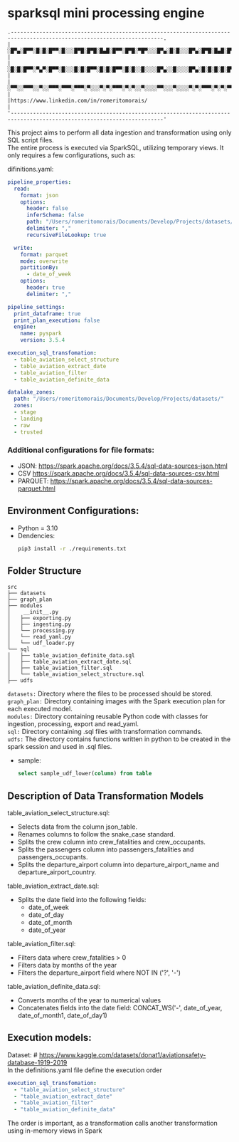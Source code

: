 # sparksql mini processing engine

```None
.----------------------------------------------------------------------------------------------------------------------.
|░█▀▄░█▀▀░█░█░█▀▀░█░░░█▀█░█▀█░█▄█░█▀▀░█▀█░▀█▀░░░█▀▄░█░█░░░█▀▄░█▀█░█▄█░█▀▀░█▀▄░▀█▀░▀█▀░█▀█░░░█▄█░█▀█░█▀▄░█▀█░▀█▀░█▀▀    |
|░█░█░█▀▀░▀▄▀░█▀▀░█░░░█░█░█▀▀░█░█░█▀▀░█░█░░█░░░░█▀▄░░█░░░░█▀▄░█░█░█░█░█▀▀░█▀▄░░█░░░█░░█░█░░░█░█░█░█░█▀▄░█▀█░░█░░▀▀█    |
|░▀▀░░▀▀▀░░▀░░▀▀▀░▀▀▀░▀▀▀░▀░░░▀░▀░▀▀▀░▀░▀░░▀░░░░▀▀░░░▀░░░░▀░▀░▀▀▀░▀░▀░▀▀▀░▀░▀░▀▀▀░░▀░░▀▀▀░░░▀░▀░▀▀▀░▀░▀░▀░▀░▀▀▀░▀▀▀    |
|https://www.linkedin.com/in/romeritomorais/                                                                           |
'----------------------------------------------------------------------------------------------------------------------'
```

This project aims to perform all data ingestion and transformation using only SQL script files.  
The entire process is executed via SparkSQL, utilizing temporary views.
It only requires a few configurations, such as:

difinitions.yaml:  

```yaml
pipeline_properties:
  read:
    format: json
    options:
      header: false
      inferSchema: false
      path: "/Users/romeritomorais/Documents/Develop/Projects/datasets/stage/*"
      delimiter: ","
      recursiveFileLookup: true

  write:
    format: parquet
    mode: overwrite
    partitionBy:
      - date_of_week
    options:
      header: true
      delimiter: ","

pipeline_settings:
  print_dataframe: true
  print_plan_execution: false
  engine:
    name: pyspark
    version: 3.5.4

execution_sql_transfomation:
  - table_aviation_select_structure
  - table_aviation_extract_date
  - table_aviation_filter
  - table_aviation_definite_data

datalake_zones:
  path: "/Users/romeritomorais/Documents/Develop/Projects/datasets/"
  zones:
  - stage
  - landing
  - raw
  - trusted
```
### Additional configurations for file formats:
- JSON: https://spark.apache.org/docs/3.5.4/sql-data-sources-json.html
- CSV https://spark.apache.org/docs/3.5.4/sql-data-sources-csv.html
- PARQUET: https://spark.apache.org/docs/3.5.4/sql-data-sources-parquet.html

## Environment Configurations:  
- Python = 3.10
- Dendencies:
    ```bash
    pip3 install -r ./requirements.txt
    ```

## Folder Structure  

```None
src
├── datasets
├── graph_plan
├── modules
│    __init__.py
│   ├── exporting.py
│   ├── ingesting.py
│   └── processing.py
│   └── read_yaml.py
│   └── udf_loader.py
└── sql
│   ├── table_aviation_definite_data.sql
│   ├── table_aviation_extract_date.sql
│   ├── table_aviation_filter.sql
│   └── table_aviation_select_structure.sql
├── udfs
```
`datasets:` Directory where the files to be processed should be stored.  
`graph_plan:` Directory containing images with the Spark execution plan for each executed model.  
`modules:` Directory containing reusable Python code with classes for ingestion, processing, export and read_yaml.  
`sql:` Directory containing .sql files with transformation commands.  
`udfs:` The directory contains functions written in python to be created in the spark session and used in .sql files.  
 - sample:
    ```sql
    select sample_udf_lower(column) from table
    ```  

## Description of Data Transformation Models

table_aviation_select_structure.sql:  
- Selects data from the column json_table<structure>.
- Renames columns to follow the snake_case standard.
- Splits the crew column into crew_fatalities and crew_occupants.
- Splits the passengers column into passengers_fatalities and passengers_occupants.
- Splits the departure_airport column into departure_airport_name and departure_airport_country.

table_aviation_extract_date.sql:
- Splits the date field into the following fields:
  - date_of_week
  - date_of_day
  - date_of_month
  - date_of_year

table_aviation_filter.sql:
- Filters data where crew_fatalities > 0  
- Filters data by months of the year  
- Filters the departure_airport field where NOT IN ('?', '-')  

table_aviation_definite_data.sql:  
- Converts months of the year to numerical values  
- Concatenates fields into the date field: CONCAT_WS('-', date_of_year, date_of_month1, date_of_day1)  

## Execution models:  
Dataset:
    # https://www.kaggle.com/datasets/donat1/aviationsafety-database-1919-2019  
In the definitions.yaml file define the execution order 
```yaml
execution_sql_transfomation:
  - "table_aviation_select_structure"
  - "table_aviation_extract_date"
  - "table_aviation_filter"
  - "table_aviation_definite_data"
```
The order is important, as a transformation calls another transformation using in-memory views in Spark   
